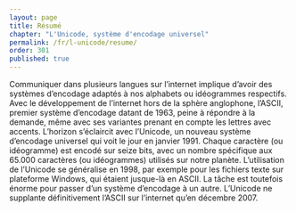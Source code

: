 ```yaml
---
layout: page
title: Résumé
chapter: "L'Unicode, système d'encodage universel"
permalink: /fr/l-unicode/resume/
order: 301
published: true
---
```

<p>Communiquer dans plusieurs langues sur l’internet implique d’avoir des systèmes d’encodage adaptés à nos alphabets ou idéogrammes respectifs. Avec le développement de l’internet hors de la sphère anglophone, l’ASCII, premier système d’encodage datant de 1963, peine à répondre à la demande, même avec ses variantes prenant en compte les lettres avec accents. L’horizon s’éclaircit avec l’Unicode, un nouveau système d’encodage universel qui voit le jour en janvier 1991. Chaque caractère (ou idéogramme) est encodé sur seize bits, avec un nombre spécifique aux 65.000 caractères (ou idéogrammes) utilisés sur notre planète. L’utilisation de l’Unicode se généralise en 1998, par exemple pour les fichiers texte sur plateforme Windows, qui étaient jusque-là en ASCII. La tâche est toutefois énorme pour passer d’un système d’encodage à un autre. L’Unicode ne supplante définitivement l’ASCII sur l’internet qu’en décembre 2007.</p>